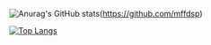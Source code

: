 ![Anurag's GitHub stats](https://github-readme-stats.vercel.app/api?username=mffdsp&theme=dracula&show_icons=true)(https://github.com/mffdsp)


[![Top Langs](https://github-readme-stats.vercel.app/api/top-langs/?username=mffdsp&theme=dracula)](https://github.com/mffdsp)
